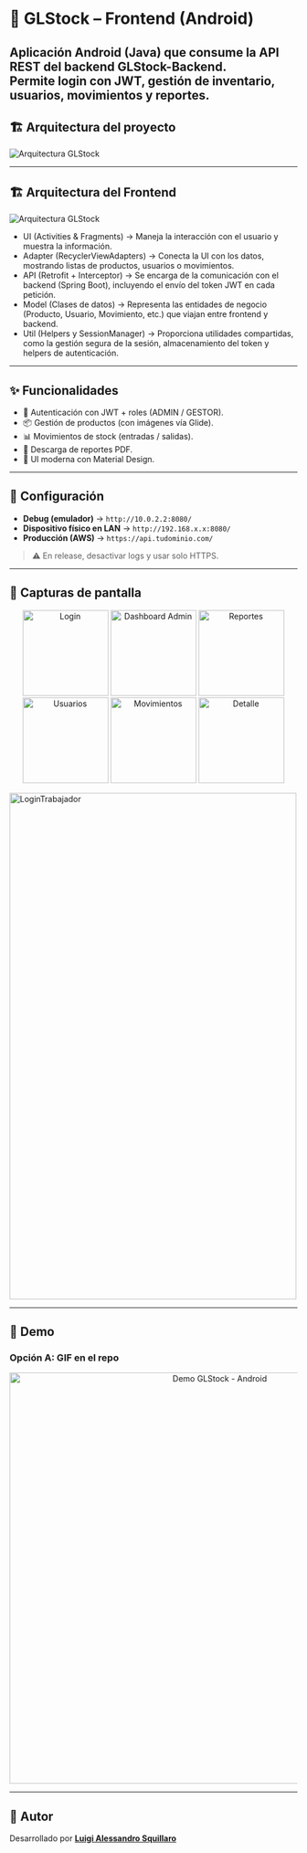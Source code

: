 # 📱 GLStock – Frontend (Android)

Aplicación Android (Java) que consume la API REST del backend **GLStock-Backend**.  
Permite login con **JWT**, gestión de inventario, usuarios, movimientos y reportes.
--- 
## 🏗️ Arquitectura del proyecto 

![Arquitectura GLStock](https://github.com/user-attachments/assets/6626d44a-3fcf-4239-8cd6-79ee52aaa003)

--- 
## 🏗️ Arquitectura del Frontend


![Arquitectura GLStock](https://github.com/user-attachments/assets/f88e3a26-c30f-4a22-9d27-e181089bdb41)

- UI (Activities & Fragments) → Maneja la interacción con el usuario y muestra la información.
- Adapter (RecyclerViewAdapters) → Conecta la UI con los datos, mostrando listas de productos, usuarios o movimientos.
- API (Retrofit + Interceptor) → Se encarga de la comunicación con el backend (Spring Boot), incluyendo el envío del token JWT en cada petición.
- Model (Clases de datos) → Representa las entidades de negocio (Producto, Usuario, Movimiento, etc.) que viajan entre frontend y backend.
- Util (Helpers y SessionManager) → Proporciona utilidades compartidas, como la gestión segura de la sesión, almacenamiento del token y helpers de autenticación.

--- 
## ✨ Funcionalidades
- 🔐 Autenticación con JWT + roles (ADMIN / GESTOR).
- 📦 Gestión de productos (con imágenes vía Glide).
- 📊 Movimientos de stock (entradas / salidas).
- 📄 Descarga de reportes PDF.
- 🎨 UI moderna con Material Design.

--- 
## 🔧 Configuración
- **Debug (emulador)** → `http://10.0.2.2:8080/`
- **Dispositivo físico en LAN** → `http://192.168.x.x:8080/`
- **Producción (AWS)** → `https://api.tudominio.com/`

> ⚠️ En release, desactivar logs y usar solo HTTPS.

--- 
## 📸 Capturas de pantalla
<p align="center">
  <img src="https://github.com/user-attachments/assets/82dcdea8-2260-40ad-b670-6fd6713ca459" alt="Login" width="150"/>
  <img src="https://github.com/user-attachments/assets/741b42e0-5fc7-4d59-a031-4d6a130f7930)" alt="Dashboard Admin" width="150"/>
  <img src="https://github.com/user-attachments/assets/xxxxx3" alt="Reportes" width="150"/>
  <img src="https://github.com/user-attachments/assets/xxxxx4" alt="Usuarios" width="150"/>
  <img src="https://github.com/user-attachments/assets/xxxxx5" alt="Movimientos" width="150"/>
  <img src="https://github.com/user-attachments/assets/xxxxx6" alt="Detalle" width="150"/>
</p>


<img width="502" height="887" alt="LoginTrabajador" src="https://github.com/user-attachments/assets/bdc00eff-e97a-459b-acaa-8408107f6a8c" />


--- 
## 🎥 Demo

### Opción A: GIF en el repo
<p align="center">
  <img src="docs/demo.gif" alt="Demo GLStock - Android" width="720"/>
</p>

--- 

## 👤 Autor

Desarrollado por **[Luigi Alessandro Squillaro](https://github.com/lasr79)** 

